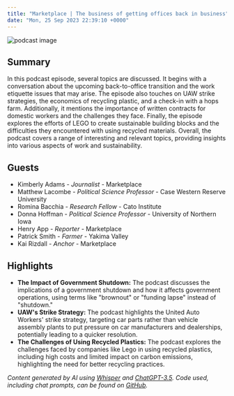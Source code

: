 ```yaml
---
title: "Marketplace | The business of getting offices back in business"
date: "Mon, 25 Sep 2023 22:39:10 +0000"
---
```


![podcast image](https://www.marketplace.org/wp-content/uploads/2019/05/MP_show-1.png)

## Summary

In this podcast episode, several topics are discussed. It begins with a conversation about the upcoming back-to-office transition and the work etiquette issues that may arise. The episode also touches on UAW strike strategies, the economics of recycling plastic, and a check-in with a hops farm. Additionally, it mentions the importance of written contracts for domestic workers and the challenges they face. Finally, the episode explores the efforts of LEGO to create sustainable building blocks and the difficulties they encountered with using recycled materials. Overall, the podcast covers a range of interesting and relevant topics, providing insights into various aspects of work and sustainability.

## Guests

- Kimberly Adams - _Journalist_ - Marketplace
- Matthew Lacombe - _Political Science Professor_ - Case Western Reserve University
- Romina Bacchia - _Research Fellow_ - Cato Institute
- Donna Hoffman - _Political Science Professor_ - University of Northern Iowa
- Henry App - _Reporter_ - Marketplace
- Patrick Smith - _Farmer_ - Yakima Valley
- Kai Rizdall - _Anchor_ - Marketplace

## Highlights

- **The Impact of Government Shutdown:** The podcast discusses the implications of a government shutdown and how it affects government operations, using terms like "brownout" or "funding lapse" instead of "shutdown."
- **UAW's Strike Strategy:** The podcast highlights the United Auto Workers' strike strategy, targeting car parts rather than vehicle assembly plants to put pressure on car manufacturers and dealerships, potentially leading to a quicker resolution.
- **The Challenges of Using Recycled Plastics:** The podcast explores the challenges faced by companies like Lego in using recycled plastics, including high costs and limited impact on carbon emissions, highlighting the need for better recycling practices.

_Content generated by AI using [Whisper](https://openai.com/research/whisper) and [ChatGPT-3.5](https://openai.com/blog/chatgpt). Code used, including chat prompts, can be found on [GitHub](https://github.com/dustinbrownman/podcast-parser/blob/main/app/functions.py)._
